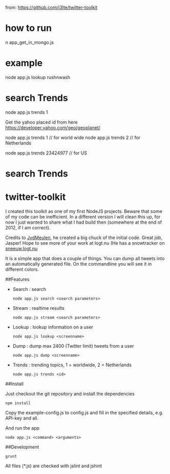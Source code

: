 from:  https://github.com/j3lte/twitter-toolkit

# how to run 

n app_get_in_mongo.js






# example

node app.js lookup rushnwash


# search Trends

node app.js trends 1

Get the yahoo placed id from here   
https://developer.yahoo.com/geo/geoplanet/

node app.js trends 1   // for world wide
node app.js trends 2   // for Netherlands


node app.js trends  23424977   // for US 

# search Trends













twitter-toolkit
===============

I created this toolkit as one of my first NodeJS projects. Beware that some of my code can be inefficient. In a different version I will clean this up, for now I just wanted to share what I had build then (somewhere at the end of 2012, if I am correct).

Credits to [JvdMeulen](https://twitter.com/JvdMeulen), he created a big chuck of the initial code. Great job, Jasper! Hope to see more of your work at logt.nu (He has a snowtracker on [sneeuw.logt.nu](http://sneeuw.logt.nu)


It is a simple app that does a couple of things. You can dump all tweets into an automatically generated file. On the commandline you will see it in different colors.

##Features

  * Search : search
    
    `node app.js search <search parameters>`
    
  * Stream : realtime results
    
    `node app.js stream <search parameters>`
    
  * Lookup : lookup information on a user
    
    `node app.js lookup <screenname>`
    
  * Dump : dump max 2400 (Twitter limit) tweets from a user
    
    `node app.js dump <screenname>`
    
  * Trends : trending topics, 1 = worldwide, 2 = Netherlands
    
    `node app.js trends <id>`

##Install

Just checkout the git repository and install the dependencies

```
npm install
```

Copy the example-config.js to config.js and fill in the specified details, e.g. API-key and all.

And run the app

```
node app.js <command> <arguments>
```

##Development

```
grunt
```

All files (*.js) are checked with jslint and jshint
